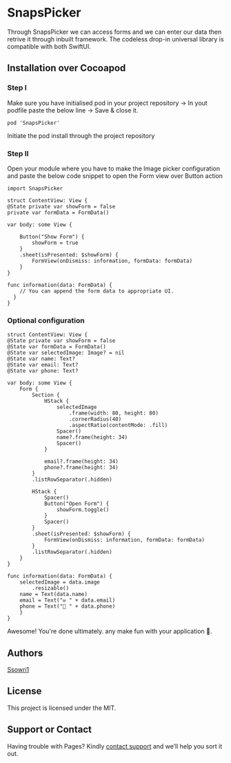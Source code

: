 # SnapsPicker
Through SnapsPicker we can access forms and we can enter our data then retrive it through inbuilt framework. The codeless drop-in universal library is compatible with both SwiftUI.

## Installation over Cocoapod

### Step I
Make sure you have initialised pod in your project repository -> In yout podfile paste the below line -> Save & close it.

    pod 'SnapsPicker'

Initiate the pod install through the project repository

### Step II
Open your module  where you have to make the Image picker configuration and paste the below code snippet to open the Form view over Button action

    import SnapsPicker

    struct ContentView: View {
    @State private var showForm = false
    private var formData = FormData()
    
    var body: some View {

        Button("Show Form") {
            showForm = true
        }
        .sheet(isPresented: $showForm) {
            FormView(onDismiss: information, formData: formData)
        }
    }
    
    func information(data: FormData) {
        // You can append the form data to appropriate UI.
      }
    }
    


    
### Optional configuration

    struct ContentView: View {
    @State private var showForm = false
    @State var formData = FormData()
    @State var selectedImage: Image? = nil
    @State var name: Text?
    @State var email: Text?
    @State var phone: Text?

    var body: some View {
        Form {
            Section {
                HStack {
                    selectedImage
                        .frame(width: 80, height: 80)
                        .cornerRadius(40)
                        .aspectRatio(contentMode: .fill)
                    Spacer()
                    name?.frame(height: 34)
                    Spacer()
                }
                
                email?.frame(height: 34)
                phone?.frame(height: 34)
            }
            .listRowSeparator(.hidden)

            HStack {
                Spacer()
                Button("Open Form") {
                    showForm.toggle()
                }
                Spacer()
            }
            .sheet(isPresented: $showForm) {
                FormView(onDismiss: information, formData: formData)
            }
            .listRowSeparator(.hidden)
        }
    }
    
    func information(data: FormData) {
        selectedImage = data.image
            .resizable()
        name = Text(data.name)
        email = Text("✉️ " + data.email)
        phone = Text("📱 " + data.phone)
        }
    }



Awesome! You're done ultimately. any make fun with your application 🐶.

## Authors

[Ssowri1](https://github.com/ssowri1)

## License

This project is licensed under the MIT.

## Support or Contact

Having trouble with Pages? Kindly [contact support](https://github.com/contact) and we’ll help you sort it out.


